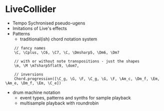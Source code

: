 LiveCollider
============

* Tempo Sychronised pseudo-ugens
* Imitations of Live's effects
* Patterns
  * traditional(ish) chord notation system 
```SuperCollider
    // fancy names 
    \C, \Cplus, \C6, \C7, \C, \Dmsharp5, \Dm6, \Dm7

    // with or without note transpositions - just the shapes
    \m, \M \m7sharp5flat9, \dom7, 

    // inversions
    Chord.progression([\C_g, \G, \F, \C_g, \G, \F, \Am_c, \Dm_f, \Em, \Am_e, \Dm_f, \Em, \C_e])
```
* drum machine notation
  * event types, patterns and synths for sample playback
  * multisample playback with roundrobin



